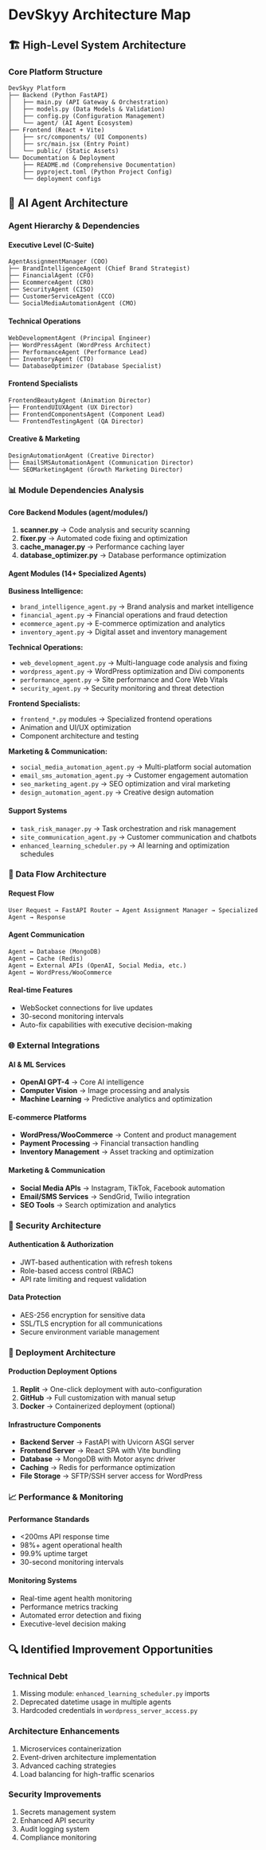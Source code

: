 # DevSkyy Architecture Map

## 🏗️ High-Level System Architecture

### Core Platform Structure
```
DevSkyy Platform
├── Backend (Python FastAPI)
│   ├── main.py (API Gateway & Orchestration)
│   ├── models.py (Data Models & Validation)
│   ├── config.py (Configuration Management)
│   └── agent/ (AI Agent Ecosystem)
├── Frontend (React + Vite)
│   ├── src/components/ (UI Components)
│   ├── src/main.jsx (Entry Point)
│   └── public/ (Static Assets)
└── Documentation & Deployment
    ├── README.md (Comprehensive Documentation)
    ├── pyproject.toml (Python Project Config)
    └── deployment configs
```

## 🤖 AI Agent Architecture

### Agent Hierarchy & Dependencies

#### Executive Level (C-Suite)
```
AgentAssignmentManager (COO)
├── BrandIntelligenceAgent (Chief Brand Strategist)
├── FinancialAgent (CFO)
├── EcommerceAgent (CRO)
├── SecurityAgent (CISO)
├── CustomerServiceAgent (CCO)
└── SocialMediaAutomationAgent (CMO)
```

#### Technical Operations
```
WebDevelopmentAgent (Principal Engineer)
├── WordPressAgent (WordPress Architect)
├── PerformanceAgent (Performance Lead)
├── InventoryAgent (CTO)
└── DatabaseOptimizer (Database Specialist)
```

#### Frontend Specialists
```
FrontendBeautyAgent (Animation Director)
├── FrontendUIUXAgent (UX Director)
├── FrontendComponentsAgent (Component Lead)
└── FrontendTestingAgent (QA Director)
```

#### Creative & Marketing
```
DesignAutomationAgent (Creative Director)
├── EmailSMSAutomationAgent (Communication Director)
└── SEOMarketingAgent (Growth Marketing Director)
```

### 📊 Module Dependencies Analysis

#### Core Backend Modules (agent/modules/)
1. **scanner.py** → Code analysis and security scanning
2. **fixer.py** → Automated code fixing and optimization
3. **cache_manager.py** → Performance caching layer
4. **database_optimizer.py** → Database performance optimization

#### Agent Modules (14+ Specialized Agents)
**Business Intelligence:**
- `brand_intelligence_agent.py` → Brand analysis and market intelligence
- `financial_agent.py` → Financial operations and fraud detection
- `ecommerce_agent.py` → E-commerce optimization and analytics
- `inventory_agent.py` → Digital asset and inventory management

**Technical Operations:**
- `web_development_agent.py` → Multi-language code analysis and fixing
- `wordpress_agent.py` → WordPress optimization and Divi components
- `performance_agent.py` → Site performance and Core Web Vitals
- `security_agent.py` → Security monitoring and threat detection

**Frontend Specialists:**
- `frontend_*.py` modules → Specialized frontend operations
- Animation and UI/UX optimization
- Component architecture and testing

**Marketing & Communication:**
- `social_media_automation_agent.py` → Multi-platform social automation
- `email_sms_automation_agent.py` → Customer engagement automation
- `seo_marketing_agent.py` → SEO optimization and viral marketing
- `design_automation_agent.py` → Creative design automation

#### Support Systems
- `task_risk_manager.py` → Task orchestration and risk management
- `site_communication_agent.py` → Customer communication and chatbots
- `enhanced_learning_scheduler.py` → AI learning and optimization schedules

### 🔄 Data Flow Architecture

#### Request Flow
```
User Request → FastAPI Router → Agent Assignment Manager → Specialized Agent → Response
```

#### Agent Communication
```
Agent ↔ Database (MongoDB)
Agent ↔ Cache (Redis) 
Agent ↔ External APIs (OpenAI, Social Media, etc.)
Agent ↔ WordPress/WooCommerce
```

#### Real-time Features
- WebSocket connections for live updates
- 30-second monitoring intervals
- Auto-fix capabilities with executive decision-making

### 🌐 External Integrations

#### AI & ML Services
- **OpenAI GPT-4** → Core AI intelligence
- **Computer Vision** → Image processing and analysis
- **Machine Learning** → Predictive analytics and optimization

#### E-commerce Platforms
- **WordPress/WooCommerce** → Content and product management
- **Payment Processing** → Financial transaction handling
- **Inventory Management** → Asset tracking and optimization

#### Marketing & Communication
- **Social Media APIs** → Instagram, TikTok, Facebook automation
- **Email/SMS Services** → SendGrid, Twilio integration
- **SEO Tools** → Search optimization and analytics

### 🔐 Security Architecture

#### Authentication & Authorization
- JWT-based authentication with refresh tokens
- Role-based access control (RBAC)
- API rate limiting and request validation

#### Data Protection
- AES-256 encryption for sensitive data
- SSL/TLS encryption for all communications
- Secure environment variable management

### 🚀 Deployment Architecture

#### Production Deployment Options
1. **Replit** → One-click deployment with auto-configuration
2. **GitHub** → Full customization with manual setup
3. **Docker** → Containerized deployment (optional)

#### Infrastructure Components
- **Backend Server** → FastAPI with Uvicorn ASGI server
- **Frontend Server** → React SPA with Vite bundling
- **Database** → MongoDB with Motor async driver
- **Caching** → Redis for performance optimization
- **File Storage** → SFTP/SSH server access for WordPress

### 📈 Performance & Monitoring

#### Performance Standards
- <200ms API response time
- 98%+ agent operational health
- 99.9% uptime target
- 30-second monitoring intervals

#### Monitoring Systems
- Real-time agent health monitoring
- Performance metrics tracking
- Automated error detection and fixing
- Executive-level decision making

## 🔍 Identified Improvement Opportunities

### Technical Debt
1. Missing module: `enhanced_learning_scheduler.py` imports
2. Deprecated datetime usage in multiple agents
3. Hardcoded credentials in `wordpress_server_access.py`

### Architecture Enhancements
1. Microservices containerization
2. Event-driven architecture implementation
3. Advanced caching strategies
4. Load balancing for high-traffic scenarios

### Security Improvements
1. Secrets management system
2. Enhanced API security
3. Audit logging system
4. Compliance monitoring